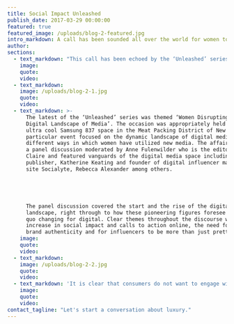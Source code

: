 ```yaml
---
title: Social Impact Unleashed
publish_date: 2017-03-29 00:00:00
featured: true
featured_image: /uploads/blog-2-featured.jpg
intro_markdown: A call has been sounded all over the world for women to come together and to start disrupting spaces and changing the way we traditionally view media channels.​
author:
sections:
  - text_markdown: "This call has been echoed by the ‘Unleashed’ series of events, highlighting challenges faced by women and the solutions they’ve found to combat them.&nbsp;[Unleashed](https://www.diamondsunleashed.org/)&nbsp;is a social impact brand whose net profits support girls' education and job creation globally. Founded by Kara Ross, a well-known jewelry designer and philanthropist, Unleashed aims to break the poverty cycle through education and job creation that includes bringing products made by woman artisans in developing countries to be sold in the United States.​"
    image:
    quote:
    video:
  - text_markdown:
    image: /uploads/blog-2-1.jpg
    quote:
    video:
  - text_markdown: >-
      The latest of the ‘Unleashed’ series was themed ‘Women Disrupting The
      Digital Landscape of Media’. The occasion was appropriately held at the
      ultra cool Samsung 837 space in the Meat Packing District of New York. This
      particular event focused on the dynamic landscape of digital media and the
      different ways in which women have utilized new media. The affair was
      a panel discussion moderated by Anne Fulenwilder who is the editor of Marie
      Claire and featured vanguards of the digital media space including VICE
      publisher, Katherine Keating and founder of digital influencer management
      site Socialyte, Rebecca Alexander among others.





      The panel discussion covered the start and the rise of the digital media
      landscape, right through to how these pioneering figures foresee the status
      quo changing for digital. Clear themes throughout the discourse were, the
      increase in social impact and calls to action online, the need for more
      brand authenticity and for influencers to be more than just pretty faces.​
    image:
    quote:
    video:
  - text_markdown:
    image: /uploads/blog-2-2.jpg
    quote:
    video:
  - text_markdown: 'It is clear that consumers do not want to engage with brands that can only post cool pictures and regurgitate buzzwords anymore. Consumers want brands that are not only profit- driven but brands that are cognizant of social issues and use their profits as an agent for good. Rebecca Alexander who engages with both brands and influencers, noted that the time of the superficial and socially unaware influencer is up. This means digital brand campaigns will need better EQ’s and understand the issues faced and supported by their followers if they are to succeed. This shift in how digital media is consumed means that every time a brand puts out a digital campaign, they are no longer courting potential brand loyalists but rather potential brand advocates.​'
    image:
    quote:
    video:
contact_tagline: "Let's start a conversation about luxury."
---
```



